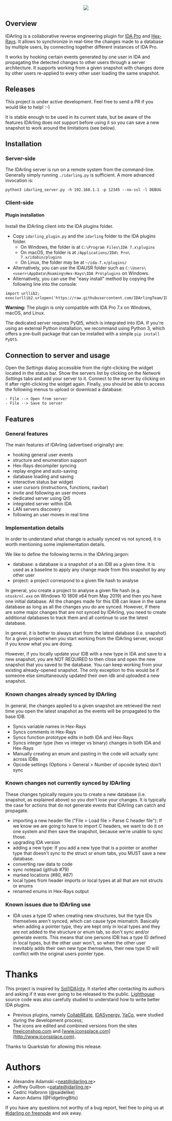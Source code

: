 <p align="center">
    <img src="https://i.imgur.com/9Vxm0Fn.png" />
</p>

## Overview

IDArling is a collaborative reverse engineering plugin for [IDA Pro](https://www.hex-rays.com/products/ida/)
and [Hex-Rays](https://www.hex-rays.com/products/decompiler/index.shtml). It
allows to synchronize in real-time the changes made to a database by multiple
users, by connecting together different instances of IDA Pro.

It works by hooking certain events generated by one user in IDA and 
propagating the detected changes to other users through a server architecture.
It supports working from a given snapshot with changes done by other users 
re-applied to every other user loading the same snapshot.

## Releases

This project is under active development. Feel free to send a PR if you would
like to help! :-)

It is stable enough to be used in its current state, but be aware of the features
IDArling does not support before using it so you can save a new snapshot to work
around the limitations (see below).

## Installation

### Server-side

The IDArling server is run on a remote system from the command-line. Generally
simply running `./idarling.py` is sufficient. A more advanced invocation is:

```
python3 idarling_server.py -h 192.168.1.1 -p 12345 --no-ssl -l DEBUG
```

### Client-side

#### Plugin installation

Install the IDArling client into the IDA plugins folder.

- Copy `idarling_plugin.py` and the `idarling` folder to the IDA plugins folder.
    - On Windows, the folder is at `C:\Program Files\IDA 7.x\plugins`
    - On macOS, the folder is at `/Applications/IDA\ Pro\ 7.x/idabin/plugins`
    - On Linux, the folder may be at `~/ida-7.x/plugins/`
- Alternatively, you can use the IDAUSR folder such as 
  `C:\Users\<user>\AppData\Roaming\Hex-Rays\IDA Pro\plugins` on Windows.
- Alternatively, you can use the "easy install" method by copying the following
line into the console:

```
import urllib2; exec(urllib2.urlopen('https://raw.githubusercontent.com/IDArlingTeam/IDArling/master/easy_install.py')).read()
```

**Warning:** The plugin is only compatible with IDA Pro 7.x on Windows, macOS,
and Linux.

The dedicated server requires PyQt5, which is integrated into IDA. If you're
using an external Python installation, we recommand using Python 3, which offers
a pre-built package that can be installed with a simple `pip install PyQt5`.

## Connection to server and usage

Open the *Settings* dialog accessible from the right-clicking the widget located
in the status bar. Show the servers list by clicking on the *Network Settings*
tabs and add your server to it. Connect to the server by clicking on it after 
right-clicking the widget again. Finally, you should be able to access the
following menus to upload or download a database:

```
- File --> Open from server
- File --> Save to server
```

## Features

### General features

The main features of IDArling (advertised originally) are:

* hooking general user events
* structure and enumeration support
* Hex-Rays decompiler syncing
* replay engine and auto-saving
* database loading and saving
* interactive status bar widget
* user cursors (instructions, functions, navbar)
* invite and following an user moves
* dedicated server using Qt5
* integrated server within IDA
* LAN servers discovery
* following an user moves in real time

### Implementation details

In order to understand what change is actually synced vs not synced, it is 
worth mentioning some implementation details.

We like to define the following terms in the IDArling jargon:

- database: a database is a snapshot of a an IDB as a given time. It is 
  used as a baseline to apply any change made from this snapshot by any other 
  user
- project: a project correspond to a given file hash to analyse

In general, you create a project to analyse a given file hash (e.g. `ntoskrnl.exe`
on Windows 10 1809 x64 from May 2019) and then you have one initial database.
All the changes made for this IDB can leave in the same database as long as all
the changes you do are synced. However, if there are some major changes that are
not synced by IDArling, you need to create additional databases to track them
and all continue to use the latest database.

In general, it is better to always start from the latest database (i.e. 
snapshot) for a given project when you start working from the IDArling 
server, except if you know what you are doing.

However, if you locally update your IDB with a new type in IDA and save to a 
new snapshot, you are NOT REQUIRED to then close and open the new snapshot 
that you saved to the database. You can keep working from your existing 
already-opened snapshot. The only exception to this would be if someone else 
simultaneously updated their own idb and uploaded a new snapshot.

### Known changes already synced by IDArling

In general, the changes applied to a given snapshot are retrieved the next 
time you open the latest snapshot as the events will be propagated to the 
base IDB.

* Syncs variable names in Hex-Rays
* Syncs comments in Hex-Rays
* Syncs function prototype edits in both IDA and Hex-Rays
* Syncs integer type (hex vs integer vs binary) changes in both IDA and Hex-Rays
* Manually creating an enum and pasting in the code will actually sync across
 IDBs
* Opcode settings (Options > General > Number of opcode bytes) don't sync

### Known changes not currently synced by IDArling

These changes typically require you to create a new database (i.e. snapshot, as
explained above) so you don't lose your changes. It is typically the case for
actions that do not generate events that IDArling can catch and propagate.

* importing a new header file ("File > Load file > Parse C header file"): If 
we know we are going to have to import C headers, we want to do it on one 
system and then save the snapshot, because we're unable to sync 
those.
* upgrading IDA version
* adding a new type: If you add a new type that is a pointer or another type 
that doesn't sync to the struct or enum tabs, you MUST save a new database.
* converting raw data to code
* sync notepad (github #79)
* marked locations (#80, #87)
* local types from header imports or local types at all that are not structs or
  enums
* renamed enums in Hex-Rays output

### Known issues due to IDArling use

* IDA uses a type ID when creating new structures, but the type IDs 
themselves aren't  synced, which can cause type mismatch. Basically when 
adding a pointer type, they are kept only in local types and they are not 
added to the structure or enum tab, so don't sync and/or generate events. 
This means that one persons IDB has a type ID defined in local types, but the 
other user won't, so when the other user inevitably adds their own new type 
themselves, their new type ID will conflict with the original users pointer 
type.

# Thanks

This project is inspired by [Sol[IDA]rity](https://solidarity.re/). It started
after contacting its authors and asking if it was ever going to be released to
the public. [Lighthouse](https://github.com/gaasedelen/lighthouse) source code
was also carefully studied to understand how to write better IDA plugins.

* Previous plugins, namely [CollabREate](https://github.com/cseagle/collabREate),
[IDASynergy](https://github.com/CubicaLabs/IDASynergy),
[YaCo](https://github.com/DGA-MI-SSI/YaCo), were studied during the development
process;
* The icons are edited and combined versions from the sites [freeiconshop.com](http://freeiconshop.com/)
and [www.iconsplace.com](http://www.iconsplace.com).

Thanks to Quarkslab for allowing this release.

# Authors

* Alexandre Adamski <<neat@idarling.re>>
* Joffrey Guilbon <<patate@idarling.re>>
* Cedric Halbronn (@saidelike)
* Aaron Adams (@FidgetingBits)

If you have any questions not worthy of a bug report, feel free to ping us at
[#idarling on freenode](https://kiwiirc.com/client/irc.freenode.net/idarling)
and ask away.